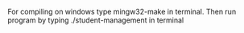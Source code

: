For compiling on windows type mingw32-make in terminal. Then run program by typing ./student-management in terminal
